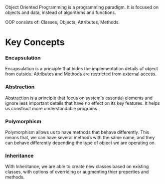 Object Oriented Programming is a programming paradigm. It is focused on objects
and data, instead of algorithms and functions.

OOP consists of: Classes, Objects, Attributes, Methods.

# Key Concepts

### Encapsulation

Encapsulation is a principle that hides the implementation details
of object from outside. Attributes and Methods are restricted from 
external access. 

### Abstraction

Abstraction is a principle that focus on system's essential elements
and ignore less important details that have no effect on its key features.
It helps us construct more understandable programs.

### Polymorphism

Polymorphism allows us to have methods that behave differently. This means that,
we can have several methods with the same name, and they can behave differently
depending the type of object we are operating on.

### Inheritance

With Inheritance, we are able to create new classes based on existing classes,
with options of overriding or augmenting thier properties and methods.
